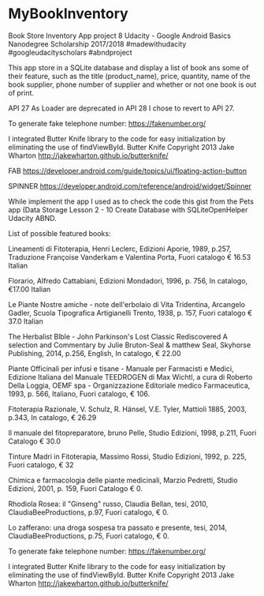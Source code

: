 # MyBookInventory
Book Store Inventory App
project 8
Udacity - Google Android Basics Nanodegree Scholarship 2017/2018
#madewithudacity #googleudacityscholars #abndproject

This app store in a SQLite database and display a list of book ans some of their feature, such as the title (product_name), price, quantity, 
name of the book supplier, phone number of supplier and whether or not one book is out of print.

API 27
As Loader are deprecated in API 28 I chose to revert to API 27.

To generate fake telephone number:
https://fakenumber.org/

I integrated Butter Knife library to the code for easy initialization by eliminating the use of findViewById. 
Butter Knife Copyright 2013 Jake Wharton
http://jakewharton.github.io/butterknife/

FAB
https://developer.android.com/guide/topics/ui/floating-action-button

SPINNER
https://developer.android.com/reference/android/widget/Spinner

While implement the app I used as to check the code this gist from the Pets app (Data Storage Lesson 2 - 10 Create Database with SQLiteOpenHelper Udacity ABND.

List of possible featured books:

Lineamenti di Fitoterapia, Henri Leclerc, Edizioni Aporie, 1989, p.257, Traduzione Françoise Vanderkam e Valentina Porta, Fuori catalogo € 16.53 Italian

Florario, Alfredo Cattabiani, Edizioni Mondadori, 1996, p. 756, In catalogo, €17.00 Italian

Le Piante Nostre amiche - note dell'erbolaio di Vita Tridentina, Arcangelo Gadler, Scuola Tipografica Artigianelli Trento, 1938, p. 157, Fuori catalogo € 37.0 Italian

The Herbalist Blble - John Parkinson's Lost Classic Rediscovered
A selection and Commentary by Julie Bruton-Seal & matthew Seal, Skyhorse Publishing, 2014, p.256, English, In catalogo, € 22.00

Piante Officinali per infusi e tisane - Manuale per Farmacisti e Medici, 
Edizione Italiana del Manuale TEEDROGEN di Max Wichtl, a cura di Roberto Della Loggia, 
OEMF spa - Organizzazione Editoriale medico Farmaceutica, 1993, p. 566, Italiano, Fuori catalogo, € 106.

Fitoterapia Razionale, V. Schulz, R. Hänsel, V.E. Tyler, Mattioli 1885, 2003, p.343, In catalogo, € 26.29

Il manuale del fitopreparatore, bruno Pelle, Studio Edizioni, 1998, p.211, Fuori Catalogo € 30.0

Tinture Madri in Fitoterapia, Massimo Rossi, Studio Edizioni, 1992, p. 225, Fuori catalogo, € 32

Chimica e farmacologia delle piante medicinali, Marzio Pedretti, Studio Edizioni, 2001, p. 159, Fuori Catalogo € 0.

Rhodiola Rosea: il "Ginseng" russo, Claudia Bellan, tesi, 2010, ClaudiaBeeProductions, p.97, Fuori catalogo, € 0.

Lo zafferano: una droga sospesa tra passato e presente, tesi, 2014, ClaudiaBeeProductions, p.75, Fuori catalogo, € 0.

To generate fake telephone number:
https://fakenumber.org/

I integrated Butter Knife library to the code for easy initialization by eliminating the use of findViewById. 
Butter Knife Copyright 2013 Jake Wharton
http://jakewharton.github.io/butterknife/
